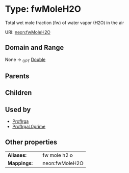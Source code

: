 
# Type: fwMoleH2O


Total wet mole fraction (fw) of water vapor (H2O) in the air

URI: [neon:fwMoleH2O](https://data.neonscience.org/fwMoleH2O)


## Domain and Range

None ->  <sub>OPT</sub> [Double](types/Double.md)

## Parents


## Children


## Used by

 * [ProfIrga](ProfIrga.md)
 * [ProfIrgaL0prime](ProfIrgaL0prime.md)

## Other properties

|  |  |  |
| --- | --- | --- |
| **Aliases:** | | fw mole h2 o |
| **Mappings:** | | neon:fwMoleH2O |

